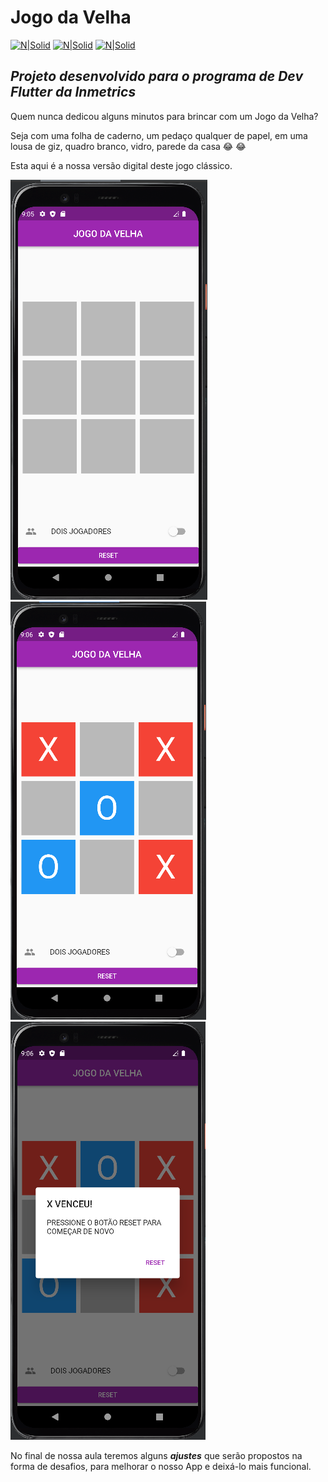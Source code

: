 # Jogo da Velha
[![N|Solid](https://img.shields.io/badge/Flutter-2.10.4-blue)](https://flutter.dev)  [![N|Solid](https://img.shields.io/badge/Dart-2.16.2-lightgrey)](https://dart.dev) [![N|Solid](https://img.shields.io/badge/DevTools-2.9.2-brightgreen)](https://dart.dev)

## _Projeto desenvolvido para o programa de Dev Flutter da Inmetrics_

Quem nunca dedicou alguns minutos para brincar com um Jogo da Velha?

Seja com uma folha de caderno, um pedaço qualquer de papel, em uma lousa de giz, quadro branco, vidro, parede da casa :joy: :joy:

Esta aqui é a nossa versão digital deste jogo clássico.

![N|Solid](https://github.com/GiovaniJau/Jogo_Da_Velha/blob/master/screenshots/velha_1.PNG)      ![N|Solid](https://github.com/GiovaniJau/Jogo_Da_Velha/blob/master/screenshots/velha_2.PNG)      ![N|Solid](https://github.com/GiovaniJau/Jogo_Da_Velha/blob/master/screenshots/velha_3.PNG)

No final de nossa aula teremos alguns **_ajustes_** que serão propostos na forma de desafios, para melhorar o nosso App e deixá-lo mais funcional.
